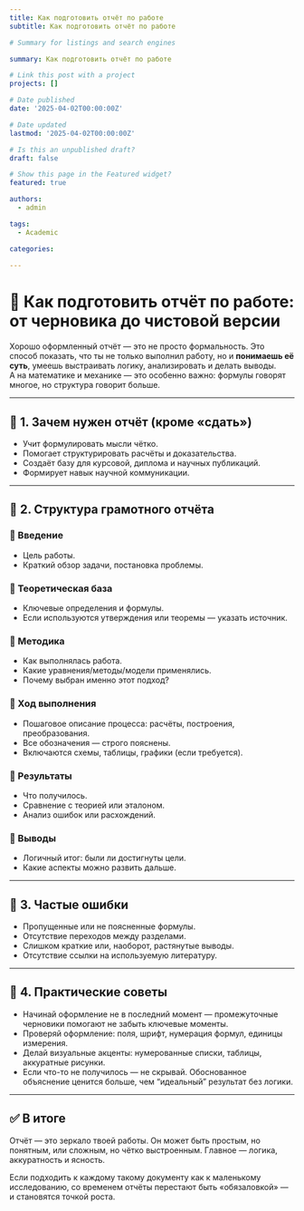 ```yaml
---
title: Как подготовить отчёт по работе
subtitle: Как подготовить отчёт по работе

# Summary for listings and search engines

summary: Как подготовить отчёт по работе

# Link this post with a project
projects: []

# Date published
date: '2025-04-02T00:00:00Z'

# Date updated
lastmod: '2025-04-02T00:00:00Z'

# Is this an unpublished draft?
draft: false

# Show this page in the Featured widget?
featured: true

authors:
  - admin

tags:
  - Academic

categories:
  
---
```


# 🧾 Как подготовить отчёт по работе: от черновика до чистовой версии

Хорошо оформленный отчёт — это не просто формальность. Это способ показать, что ты не только выполнил работу, но и **понимаешь её суть**, умеешь выстраивать логику, анализировать и делать выводы.  
А на математике и механике — это особенно важно: формулы говорят многое, но структура говорит больше.

---

## 📂 1. Зачем нужен отчёт (кроме «сдать»)

- Учит формулировать мысли чётко.
- Помогает структурировать расчёты и доказательства.
- Создаёт базу для курсовой, диплома и научных публикаций.
- Формирует навык научной коммуникации.

---

## 🧱 2. Структура грамотного отчёта

### 🔹 Введение
- Цель работы.
- Краткий обзор задачи, постановка проблемы.

### 🔹 Теоретическая база
- Ключевые определения и формулы.
- Если используются утверждения или теоремы — указать источник.

### 🔹 Методика
- Как выполнялась работа.
- Какие уравнения/методы/модели применялись.
- Почему выбран именно этот подход?

### 🔹 Ход выполнения
- Пошаговое описание процесса: расчёты, построения, преобразования.
- Все обозначения — строго пояснены.
- Включаются схемы, таблицы, графики (если требуется).

### 🔹 Результаты
- Что получилось.
- Сравнение с теорией или эталоном.
- Анализ ошибок или расхождений.

### 🔹 Выводы
- Логичный итог: были ли достигнуты цели.
- Какие аспекты можно развить дальше.

---

## 🧠 3. Частые ошибки

- Пропущенные или не поясненные формулы.
- Отсутствие переходов между разделами.
- Слишком краткие или, наоборот, растянутые выводы.
- Отсутствие ссылки на используемую литературу.

---

## 📌 4. Практические советы

- Начинай оформление не в последний момент — промежуточные черновики помогают не забыть ключевые моменты.
- Проверяй оформление: поля, шрифт, нумерация формул, единицы измерения.
- Делай визуальные акценты: нумерованные списки, таблицы, аккуратные рисунки.
- Если что-то не получилось — не скрывай. Обоснованное объяснение ценится больше, чем “идеальный” результат без логики.

---

## ✅ В итоге

Отчёт — это зеркало твоей работы. Он может быть простым, но понятным, или сложным, но чётко выстроенным. Главное — логика, аккуратность и ясность.

Если подходить к каждому такому документу как к маленькому исследованию, со временем отчёты перестают быть «обязаловкой» — и становятся точкой роста.

